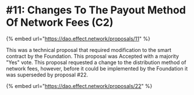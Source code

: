 # \#11: Changes To The Payout Method Of Network Fees \(C2\)

{% embed url="https://dao.effect.network/proposals/11" %}

This was a technical proposal that required modification to the smart contract by the Foundation. This proposal was Accepted with a majority "Yes" vote. This proposal requested a change to the distribution method of network fees, however, before it could be implemented by the Foundation it was superseded by proposal \#22.  


{% embed url="https://dao.effect.network/proposals/22" %}



  







